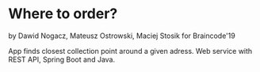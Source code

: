 # Where to order?

by Dawid Nogacz, Mateusz Ostrowski, Maciej Stosik for Braincode'19

App finds closest collection point around a given adress. Web service with REST API, Spring Boot and Java.
